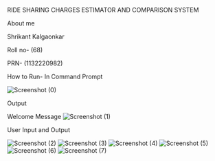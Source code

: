 RIDE SHARING CHARGES ESTIMATOR AND COMPARISON SYSTEM


About me


Shrikant Kalgaonkar


Roll no- (68)


PRN- (1132220982)


How to Run- In Command Prompt

![Screenshot (0)](https://user-images.githubusercontent.com/115207171/203540681-4e665098-95ac-4b11-afd7-57f778a80be2.png)

Output

Welcome Message
![Screenshot  (1)](https://user-images.githubusercontent.com/115207171/203540781-02687e8b-92fb-4197-b3c1-638635c4c67f.png)

User Input and Output

![Screenshot (2)](https://user-images.githubusercontent.com/115207171/203540948-7212e96d-4fdb-4d59-8a32-a22195582bc0.png)
![Screenshot (3)](https://user-images.githubusercontent.com/115207171/203540979-525ca72c-d86d-4758-a784-c85e1fa987fc.png)
![Screenshot (4)](https://user-images.githubusercontent.com/115207171/203541005-dc0a45da-9915-4395-a2ee-c01b216dcd16.png)
![Screenshot (5)](https://user-images.githubusercontent.com/115207171/203541020-76f2be17-72ee-4fb7-99d2-7080ca454c27.png)
![Screenshot (6)](https://user-images.githubusercontent.com/115207171/203541040-e83af247-795d-4afb-ae90-54ce470ffc05.png)
![Screenshot (7)](https://user-images.githubusercontent.com/115207171/203541132-9bd65337-f604-4c0b-a670-25dd4939f82d.png)
